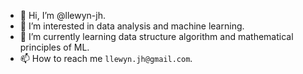 - 👋 Hi, I’m @llewyn-jh.
- 👀 I’m interested in data analysis and machine learning.
- 🌱 I’m currently learning data structure algorithm and mathematical principles of ML.
- 📫 How to reach me `llewyn.jh@gmail.com`.

<!---
llewyn-jh/llewyn-jh is a ✨ special ✨ repository because its `README.md` (this file) appears on your GitHub profile.
You can click the Preview link to take a look at your changes.
--->
